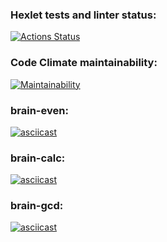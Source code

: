 ### Hexlet tests and linter status:
[![Actions Status](https://github.com/SergeyIsmagilov/frontend-project-44/actions/workflows/hexlet-check.yml/badge.svg)](https://github.com/SergeyIsmagilov/frontend-project-44/actions)

### Code Climate maintainability:
[![Maintainability](https://api.codeclimate.com/v1/badges/93dc99fa2280c5e57580/maintainability)](https://codeclimate.com/github/SergeyIsmagilov/frontend-project-44/maintainability)

### brain-even:
[![asciicast](https://asciinema.org/a/OTVB3RRch91nj6XjQeoDohQSo.svg)](https://asciinema.org/a/OTVB3RRch91nj6XjQeoDohQSo)

### brain-calc:
[![asciicast](https://asciinema.org/a/h7n09HqrovuZGaxPdQkzQLiTx.svg)](https://asciinema.org/a/h7n09HqrovuZGaxPdQkzQLiTx)

### brain-gcd:
[![asciicast](https://asciinema.org/a/rrWs6o8ABns8DOQJ2hVVsAtyf.svg)](https://asciinema.org/a/rrWs6o8ABns8DOQJ2hVVsAtyf)
